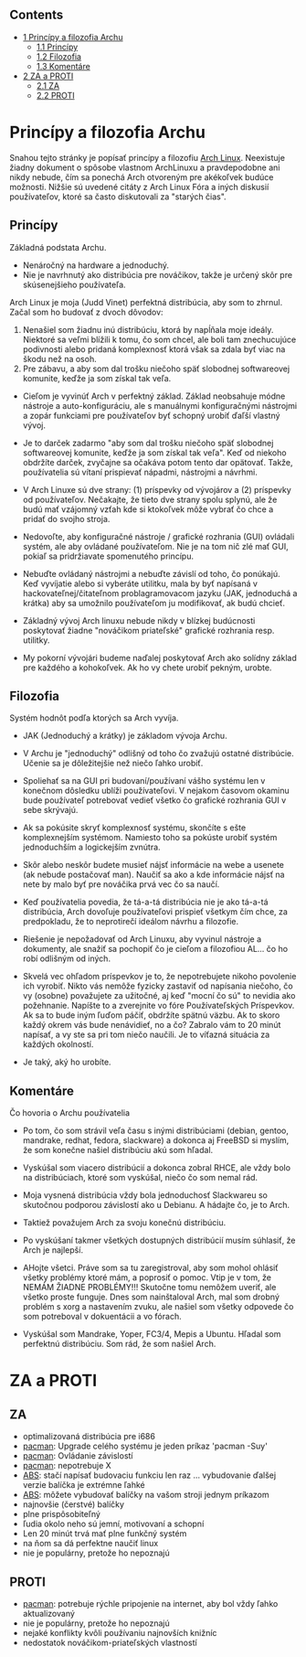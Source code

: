 ## Contents

*   [1 Princípy a filozofia Archu](#Princípy_a_filozofia_Archu)
    *   [1.1 Princípy](#Princípy)
    *   [1.2 Filozofia](#Filozofia)
    *   [1.3 Komentáre](#Komentáre)
*   [2 ZA a PROTI](#ZA_a_PROTI)
    *   [2.1 ZA](#ZA)
    *   [2.2 PROTI](#PROTI)

# Princípy a filozofia Archu

Snahou tejto stránky je popísať princípy a filozofiu [Arch Linux](/index.php/Arch_Linux_(Slovensk%C3%BD) "Arch Linux (Slovenský)"). Neexistuje žiadny dokument o spôsobe vlastnom ArchLinuxu a pravdepodobne ani nikdy nebude, čím sa ponechá Arch otvoreným pre akékoľvek budúce možnosti. Nižšie sú uvedené citáty z Arch Linux Fóra a iných diskusií používateľov, ktoré sa často diskutovali za "starých čias".

## Princípy

Základná podstata Archu.

*   Nenáročný na hardware a jednoduchý.
*   Nie je navrhnutý ako distribúcia pre nováčikov, takže je určený skôr pre skúsenejšieho používateľa.

Arch Linux je moja (Judd Vinet) perfektná distribúcia, aby som to zhrnul. Začal som ho budovať z dvoch dôvodov:

1.  Nenašiel som žiadnu inú distribúciu, ktorá by napĺňala moje ideály. Niektoré sa veľmi blížili k tomu, čo som chcel, ale boli tam znechucujúce podivnosti alebo pridaná komplexnosť ktorá však sa zdala byť viac na škodu než na osoh.
2.  Pre zábavu, a aby som dal trošku niečoho späť slobodnej softwareovej komunite, keďže ja som získal tak veľa.

*   Cieľom je vyvinúť Arch v perfektný základ. Základ neobsahuje módne nástroje a auto-konfiguráciu, ale s manuálnymi konfiguračnými nástrojmi a zopár funkciami pre používateľov byť schopný urobiť ďaľší vlastný vývoj.

*   Je to darček zadarmo "aby som dal trošku niečoho späť slobodnej softwareovej komunite, keďže ja som získal tak veľa". Keď od niekoho obdržíte darček, zvyčajne sa očakáva potom tento dar opätovať. Takže, používatelia sú vítaní prispievať nápadmi, nástrojmi a návrhmi.

*   V Arch Linuxe sú dve strany: (1) príspevky od vývojárov a (2) príspevky od používateľov. Nečakajte, že tieto dve strany spolu splynú, ale že budú mať vzájomný vzťah kde si ktokoľvek môže vybrať čo chce a pridať do svojho stroja.

*   Nedovoľte, aby konfiguračné nástroje / grafické rozhrania (GUI) ovládali systém, ale aby ovládané používateľom. Nie je na tom nič zlé mať GUI, pokiaľ sa pridržiavate spomenutého princípu.

*   Nebuďte ovládaný nástrojmi a nebuďte závislí od toho, čo ponúkajú. Keď vyvíjatie alebo si vyberáte utilitku, mala by byť napísaná v hackovateľnej/čitateľnom problagramovacom jazyku (JAK, jednoduchá a krátka) aby sa umožnilo používateľom ju modifikovať, ak budú chcieť.

*   Základný vývoj Arch linuxu nebude nikdy v blízkej budúcnosti poskytovať žiadne "nováčikom priateľské" grafické rozhrania resp. utilitky.

*   My pokorní vývojári budeme naďalej poskytovať Arch ako solídny základ pre každého a kohokoľvek. Ak ho vy chete urobiť pekným, urobte.

## Filozofia

Systém hodnôt podľa ktorých sa Arch vyvíja.

*   JAK (Jednoduchý a krátky) je základom vývoja Archu.

*   V Archu je "jednoduchý" odlišný od toho čo zvažujú ostatné distribúcie. Učenie sa je dôležitejšie než niečo ľahko urobiť.

*   Spoliehať sa na GUI pri budovaní/používaní vášho systému len v konečnom dôsledku ublíži používateľovi. V nejakom časovom okaminu bude používateľ potrebovať vedieť všetko čo grafické rozhrania GUI v sebe skrývajú.

*   Ak sa pokúsite skryť komplexnosť systému, skončíte s ešte komplexnejším systémom. Namiesto toho sa pokúste urobiť systém jednoduchším a logickejším zvnútra.

*   Skôr alebo neskôr budete musieť nájsť informácie na webe a usenete (ak nebude postačovať man). Naučiť sa ako a kde informácie nájsť na nete by malo byť pre nováčika prvá vec čo sa naučí.

*   Keď používatelia povedia, že tá-a-tá distribúcia nie je ako tá-a-tá distribúcia, Arch dovoľuje používateľovi prispieť všetkym čím chce, za predpokladu, že to neprotirečí ideálom návrhu a filozofie.

*   Riešenie je nepožadovať od Arch Linuxu, aby vyvinul nástroje a dokumenty, ale snažiť sa pochopiť čo je cieľom a filozofiou AL... čo ho robí odlišným od iných.

*   Skvelá vec ohľadom príspevkov je to, že nepotrebujete nikoho povolenie ich vyrobiť. Nikto vás nemôže fyzicky zastaviť od napísania niečoho, čo vy (osobne) považujete za užitočné, aj keď "mocní čo sú" to nevidia ako požehnanie. Napíšte to a zverejnite vo fóre Používateľských Príspevkov. Ak sa to bude iným ľuďom páčiť, obdržíte spätnú väzbu. Ak to skoro každý okrem vás bude nenávidieť, no a čo? Zabralo vám to 20 minút napísať, a vy ste sa pri tom niečo naučili. Je to víťazná situácia za každých okolností.

*   Je taký, aký ho urobíte.

## Komentáre

Čo hovoria o Archu používatelia

*   Po tom, čo som strávil veľa času s inými distribúciami (debian, gentoo, mandrake, redhat, fedora, slackware) a dokonca aj FreeBSD si myslím, že som konečne našiel distribúciu akú som hľadal.

*   Vyskúšal som viacero distribúcií a dokonca zobral RHCE, ale vždy bolo na distribúciach, ktoré som vyskúšal, niečo čo som nemal rád.

*   Moja vysnená distribúcia vždy bola jednoduchosť Slackwareu so skutočnou podporou závislostí ako u Debianu. A hádajte čo, je to Arch.

*   Taktiež považujem Arch za svoju konečnú distribúciu.

*   Po vyskúšaní takmer všetkých dostupných distribúcií musím súhlasiť, že Arch je najlepší.

*   AHojte všetci. Práve som sa tu zaregistroval, aby som mohol ohlásiť všetky problémy ktoré mám, a poprosiť o pomoc. Vtip je v tom, že NEMÁM ŽIADNE PROBLÉMY!!! Skutočne tomu nemôžem uveriť, ale všetko proste funguje. Dnes som nainštaloval Arch, mal som drobný problém s xorg a nastavením zvuku, ale našiel som všetky odpovede čo som potreboval v dokuentácii a vo fórach.

*   Vyskúšal som Mandrake, Yoper, FC3/4, Mepis a Ubuntu. Hľadal som perfektnú distribúciu. Som rád, že som našiel Arch.

# ZA a PROTI

## ZA

*   optimalizovaná distribúcia pre i686
*   [pacman](/index.php/Pacman "Pacman"): Upgrade celého systému je jeden príkaz 'pacman -Suy'
*   [pacman](/index.php/Pacman "Pacman"): Ovládanie závislostí
*   [pacman](/index.php/Pacman "Pacman"): nepotrebuje X
*   [ABS](/index.php/ABS "ABS"): stačí napísať budovaciu funkciu len raz ... vybudovanie ďalšej verzie balíčka je extrémne ľahké
*   [ABS](/index.php/ABS "ABS"): môžete vybudovať balíčky na vašom stroji jednym príkazom
*   najnovšie (čerstvé) balíčky
*   plne prispôsobiteľný
*   ľudia okolo neho sú jemní, motivovaní a schopní
*   Len 20 minút trvá mať plne funkčný systém
*   na ňom sa dá perfektne naučiť linux
*   nie je populárny, pretože ho nepoznajú

## PROTI

*   [pacman](/index.php/Pacman "Pacman"): potrebuje rýchle pripojenie na internet, aby bol vždy ľahko aktualizovaný
*   nie je populárny, pretože ho nepoznajú
*   nejaké konflikty kvôli používaniu najnovších knižníc
*   nedostatok nováčikom-priateľských vlastností